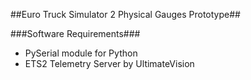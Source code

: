 ##Euro Truck Simulator 2 Physical Gauges Prototype##


###Software Requirements###
* PySerial module for Python
* ETS2 Telemetry Server by UltimateVision
